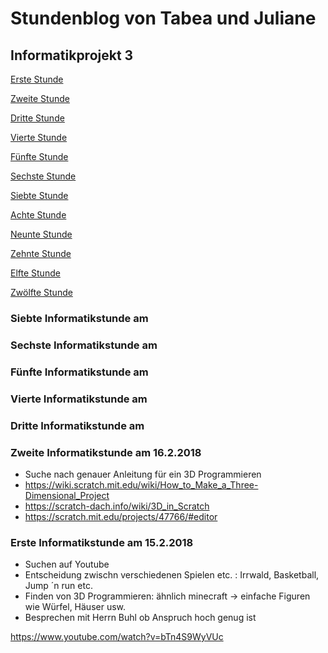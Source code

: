 # <a name="Inhaltsverzeichnis"></a> Stundenblog von Tabea und Juliane

## Informatikprojekt 3


[Erste Stunde](#eins)

[Zweite Stunde](#zwei)

[Dritte Stunde](#drei)

[Vierte Stunde](#vier)

[Fünfte Stunde](#fünf)

[Sechste Stunde](#sechs)

[Siebte Stunde](#sieben)

[Achte Stunde](#acht)

[Neunte Stunde](#neun)

[Zehnte Stunde](#zehn)

[Elfte Stunde](#elf)

[Zwölfte Stunde](#zwölf)


### <a name="sieben"></a>Siebte Informatikstunde am 


### <a name="sechs"></a>Sechste Informatikstunde am 


### <a name="fünf"></a>Fünfte Informatikstunde am 


### <a name="vier"></a>Vierte Informatikstunde am 



### <a name="drei"></a>Dritte Informatikstunde am 



### <a name="zwei"></a>Zweite Informatikstunde am 16.2.2018
- Suche nach genauer Anleitung für ein 3D Programmieren
- https://wiki.scratch.mit.edu/wiki/How_to_Make_a_Three-Dimensional_Project
- https://scratch-dach.info/wiki/3D_in_Scratch
- https://scratch.mit.edu/projects/47766/#editor

### <a name="eins"></a>Erste Informatikstunde am 15.2.2018
- Suchen auf Youtube
- Entscheidung zwischn verschiedenen Spielen etc. : Irrwald, Basketball, Jump ´n run etc.
- Finden von 3D Programmieren: ähnlich minecraft -> einfache Figuren wie Würfel, Häuser usw.
- Besprechen mit Herrn Buhl ob Anspruch hoch genug ist

https://www.youtube.com/watch?v=bTn4S9WyVUc

